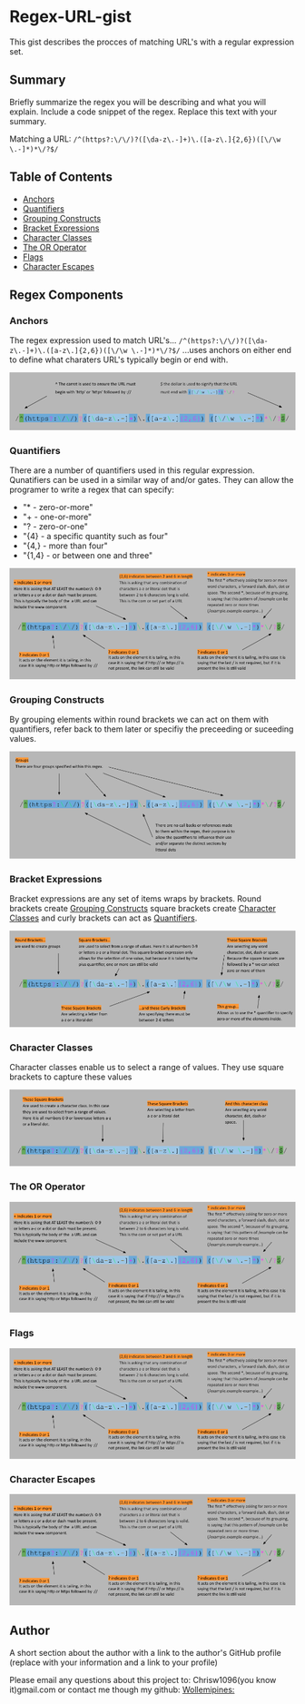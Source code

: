 # Regex-URL-gist

This gist describes the procces of matching URL's with a regular expression set.

## Summary

Briefly summarize the regex you will be describing and what you will explain. Include a code snippet of the regex. Replace this text with your summary.

Matching a URL: `/^(https?:\/\/)?([\da-z\.-]+)\.([a-z\.]{2,6})([\/\w \.-]*)*\/?$/`

## Table of Contents

- [Anchors](#anchors)
- [Quantifiers](#quantifiers)
- [Grouping Constructs](#grouping-constructs)
- [Bracket Expressions](#bracket-expressions)
- [Character Classes](#character-classes)
- [The OR Operator](#the-or-operator)
- [Flags](#flags)
- [Character Escapes](#character-escapes)

## Regex Components

### Anchors
The regex expression used to match URL's...
 `/^(https?:\/\/)?([\da-z\.-]+)\.([a-z\.]{2,6})([\/\w \.-]*)*\/?$/`
...uses anchors on either end to define what charaters URL's typically begin or end with.

![Anchors](./Media/anchors.png)

### Quantifiers

There are a number of quantifiers used in this regular expression. 
Qunatifiers can be used in a similar way of and/or gates. They can allow the programer to write a regex that can specify: 
- "* - zero-or-more"
- "+ - one-or-more"
- "? - zero-or-one"
- "{4} - a specific quantity such as four"
- "{4,} - more than four"
- "{1,4} - or between one and three"

![Quantifiers](./Media/quantifiers.png)


### Grouping Constructs

By grouping elements within round brackets we can act on them with quantifiers, refer back to them later or specifiy the preceeding or suceeding values.

![Grouping Constructs](./Media/grouping.png)


### Bracket Expressions

Bracket expressions are any set of items wraps by brackets. Round brackets create [Grouping Constructs](#grouping-constructs) square brackets create [Character Classes](#character-classes) and curly brackets can act as [Quantifiers](#quantifiers).

![Bracket Expressions](./Media/bracket%20expressions.png)

### Character Classes

Character classes enable us to select a range of values. They use square brackets to capture these values

![Character Classes](./Media/charater%20class.png)

### The OR Operator

![](./Media/quantifiers.png)

### Flags

![](./Media/quantifiers.png)

### Character Escapes

![](./Media/quantifiers.png)

## Author

A short section about the author with a link to the author's GitHub profile (replace with your information and a link to your profile)

Please email any questions about this project to: Chrisw1096(you know it)gmail.com
or contact me though my github: 
[Wollemipines:](https://github.com/Wollemipines)
